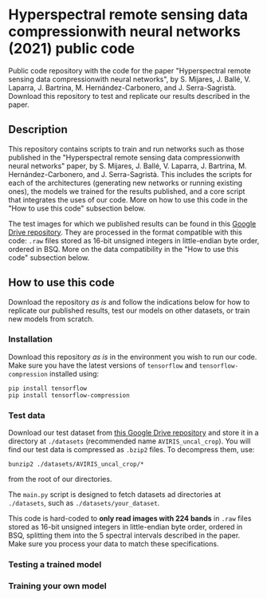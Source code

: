 # Hyperspectral remote sensing data compressionwith neural networks (2021) public code
Public code repository with the code for the paper "Hyperspectral remote sensing data compressionwith neural networks", by S. Mijares, J. Ballé, V. Laparra, J. Bartrina, M. Hernández-Carbonero, and J. Serra-Sagristà. Download this repository to test and replicate our results described in the paper.

## Description
This repository contains scripts to train and run networks such as those published in the "Hyperspectral remote sensing data compressionwith neural networks" paper, by S. Mijares, J. Ballé, V. Laparra, J. Bartrina, M. Hernández-Carbonero, and J. Serra-Sagristà. This includes the scripts for each of the architectures (generating new networks or running existing ones), the models we trained for the results published, and a core script that integrates the uses of our code. More on how to use this code in the "How to use this code" subsection below.

The test images for which we published results can be found in this [Google Drive repository](https://drive.google.com/drive/folders/1GZarLjBJ7oBzm6D0ZLOtGnGUQTfZ-aDc?usp=sharing). They are processed in the format compatible with this code: `.raw` files stored as 16-bit unsigned integers in little-endian byte order, ordered in BSQ. More on the data compatibility in the "How to use this code" subsection below.

## How to use this code
Download the repository *as is* and follow the indications below for how to replicate our published results, test our models on other datasets, or train new models from scratch.

### Installation
Download this repository *as is* in the environment you wish to run our code. Make sure you have the latest versions of `tensorflow` and `tensorflow-compression` installed using:

```
pip install tensorflow
pip install tensorflow-compression
```

### Test data
Download our test dataset from [this Google Drive repository](https://drive.google.com/drive/folders/1GZarLjBJ7oBzm6D0ZLOtGnGUQTfZ-aDc?usp=sharing) and store it in a directory at `./datasets` (recommended name `AVIRIS_uncal_crop`). You will find our test data is compressed as `.bzip2` files. To decompress them, use:

```
bunzip2 ./datasets/AVIRIS_uncal_crop/*
```

from the root of our directories.

The `main.py` script is designed to fetch datasets ad directories at `./datasets`, such as `./datasets/your_dataset`.

This code is hard-coded to **only read images with 224 bands** in `.raw` files stored as 16-bit unsigned integers in little-endian byte order, ordered in BSQ, splitting them into the 5 spectral intervals described in the paper. Make sure you process your data to match these specifications.

### Testing a trained model


### Training your own model
